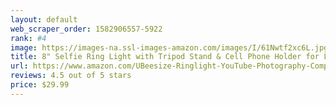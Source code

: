 ```yaml
---
layout: default 
﻿web_scraper_order: 1582906557-5922
rank: #4
image: https://images-na.ssl-images-amazon.com/images/I/61Nwtf2xc6L.jpg
title: 8" Selfie Ring Light with Tripod Stand & Cell Phone Holder for Live Stream/Makeup, UBeesize Mini…
url: https://www.amazon.com/UBeesize-Ringlight-YouTube-Photography-Compatible/dp/B07GDC39Y2/ref=zg_mw_electronics_4?_encoding=UTF8&psc=1&refRID=57162F156C34G7WF8S8A
reviews: 4.5 out of 5 stars
price: $29.99 
---
```

